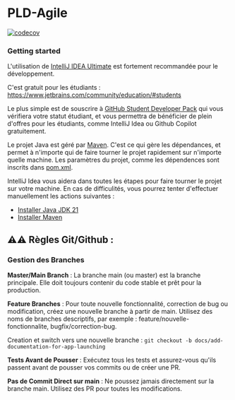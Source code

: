 # PLD-Agile

[![codecov](https://codecov.io/github/SuperMuel/PLD-Agile/graph/badge.svg?token=VL6RZLOBNK)](https://codecov.io/github/SuperMuel/PLD-Agile)

### Getting started

L'utilisation de [IntelliJ IDEA Ultimate](https://www.jetbrains.com/idea/) est fortement recommandée pour le développement.

C'est gratuit pour les étudiants : https://www.jetbrains.com/community/education/#students

Le plus simple est de souscrire à [GitHub Student Developer Pack](https://education.github.com/pack?utm_source=github+jetbrains)
qui vous vérifiera votre statut étudiant, et vous permettra de bénéficier de plein d'offres pour les étudiants, comme
IntelliJ Idea ou Github Copilot gratuitement.

Le projet Java est géré par [Maven](https://maven.apache.org/). C'est ce qui gère les dépendances, et permet
à n'importe qui de faire tourner le projet rapidement sur n'importe quelle machine. Les paramètres du projet, comme les dépendences
sont inscrits dans [pom.xml](./pom.xml).

IntelliJ Idea vous aidera dans toutes les étapes pour faire tourner le projet sur votre machine. En cas de difficulités,
vous pourrez tenter d'effectuer manuellement les actions suivantes :
- [Installer Java JDK 21](https://www.oracle.com/fr/java/technologies/downloads/)
- [Installer Maven](https://maven.apache.org/install.html)

## ⚠️⚠️  Règles Git/Github : 

### Gestion des Branches
**Master/Main Branch** : La branche main (ou master) est la branche principale. Elle doit toujours contenir du code stable et prêt pour la production.

**Feature Branches** : Pour toute nouvelle fonctionnalité, correction de bug ou modification, créez une nouvelle branche à partir de main. Utilisez des noms de branches descriptifs, par exemple : feature/nouvelle-fonctionnalite, bugfix/correction-bug.

Creation et switch vers une nouvelle branche : `git checkout -b docs/add-documentation-for-app-launching`

**️Tests Avant de Pousser** : Exécutez tous les tests et assurez-vous qu'ils passent avant de pousser vos commits ou de créer une PR.

**Pas de Commit Direct sur main** : Ne poussez jamais directement sur la branche main. Utilisez des PR pour toutes les modifications.
